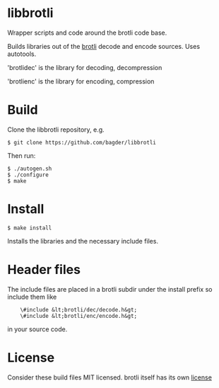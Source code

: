 # libbrotli

Wrapper scripts and code around the brotli code base.

Builds libraries out of the [brotli](https://github.com/google/brotli) decode
and encode sources. Uses autotools.

'brotlidec' is the library for decoding, decompression

'brotlienc' is the library for encoding, compression

# Build

Clone the libbrotli repository, e.g.

	$ git clone https://github.com/bagder/libbrotli

Then run:

	$ ./autogen.sh
	$ ./configure
	$ make

# Install

	$ make install

Installs the libraries and the necessary include files.

# Header files

The include files are placed in a brotli subdir under the install prefix so
include them like

        \#include &lt;brotli/dec/decode.h&gt;
        \#include &lt;brotli/enc/encode.h&gt;

in your source code.

# License

Consider these build files MIT licensed. brotli itself has its own
[license](https://github.com/google/brotli/blob/master/LICENSE)
